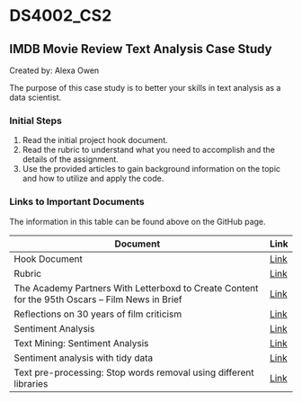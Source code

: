 # DS4002_CS2

## IMDB Movie Review Text Analysis Case Study 

Created by: Alexa Owen 

The purpose of this case study is to better your skills in text analysis as a data scientist. 

### Initial Steps 

1. Read the initial project hook document. 
2. Read the rubric to understand what you need to accomplish and the details of the assignment. 
3. Use the provided articles to gain background information on the topic and how to utilize and apply the code. 

### Links to Important Documents

The information in this table can be found above on the GitHub page.

<div text-align="center"> 

| Document | Link |
|--------|---------|
| Hook Document| [Link](https://github.com/aowen18/DS4002_CS2/blob/main/Hook.pdf) |
| Rubric | [Link](https://github.com/aowen18/DS4002_CS2/blob/main/CS_Rubric.pdf) |
| The Academy Partners With Letterboxd to Create Content for the 95th Oscars – Film News in Brief | [Link](https://variety.com/2023/artisans/awards/film-news-in-brief-jan-23-1235499284/) |
| Reflections on 30 years of film criticism | [Link](https://www.cityweekly.net/utah/reflections-on-30-years-of-film-criticism/Content?oid=19549447) |
| Sentiment Analysis | [Link](https://bookdown.org/psonkin18/berkshire/sentiment.html) |
| Text Mining: Sentiment Analysis | [Link](https://uc-r.github.io/sentiment_analysis) |
| Sentiment analysis with tidy data | [Link](https://www.tidytextmining.com/sentiment.html) |
| Text pre-processing: Stop words removal using different libraries | [Link](https://towardsdatascience.com/text-pre-processing-stop-words-removal-using-different-libraries-f20bac19929a) |

</div>
